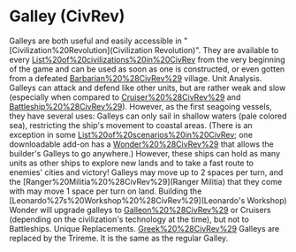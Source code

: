 # Galley (CivRev)

Galleys are both useful and easily accessible in "[Civilization%20Revolution](Civilization Revolution)". They are available to every [List%20of%20civilizations%20in%20CivRev](civilization) from the very beginning of the game and can be used as soon as one is constructed, or even gotten from a defeated [Barbarian%20%28CivRev%29](Barbarian) village.
Unit Analysis.
Galleys can attack and defend like other units, but are rather weak and slow (especially when compared to [Cruiser%20%28CivRev%29](Cruisers) and [Battleship%20%28CivRev%29](Battleships)). However, as the first seagoing vessels, they have several uses:
Galleys can only sail in shallow waters (pale colored sea), restricting the ship's movement to coastal areas. (There is an exception in some [List%20of%20scenarios%20in%20CivRev](scenarios); one downloadable add-on has a [Wonder%20%28CivRev%29](Wonder) that allows the builder's Galleys to go anywhere.) However, these ships can hold as many units as other ships to explore new lands and to take a fast route to enemies' cities and victory! Galleys may move up to 2 spaces per turn, and the [Ranger%20Militia%20%28CivRev%29](Ranger Militia) that they come with may move 1 space per turn on land.
Building the [Leonardo%27s%20Workshop%20%28CivRev%29](Leonardo's Workshop) Wonder will upgrade galleys to [Galleon%20%28CivRev%29](Galleons) or Cruisers (depending on the civilization's technology at the time), but not to Battleships.
Unique Replacements.
[Greek%20%28CivRev%29](Greek) Galleys are replaced by the Trireme. It is the same as the regular Galley.